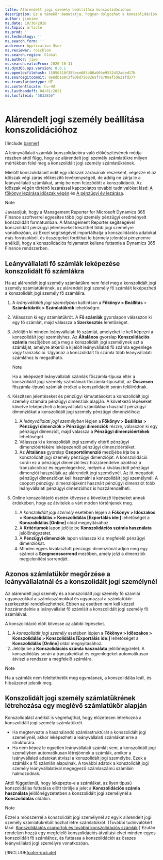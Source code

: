 ```yaml
---
title: Alárendelt jogi személy beállítása konszolidációhoz
description: Ez a témakör bemutatja, hogyan dolgozhat a konszolidációs vállalatok számlatükreivel.
author: jinniew
ms.date: 10/30/2020
ms.topic: article
ms.prod: ''
ms.technology: ''
ms.search.form: ''
audience: Application User
ms.reviewer: roschlom
ms.search.region: Global
ms.author: jiwo
ms.search.validFrom: 2020-10-31
ms.dyn365.ops.version: 8.0.1
ms.openlocfilehash: 15050310f355ece683b00a00be9552d32aded17b
ms.sourcegitcommit: 0e8db169c3f90bd750826af76709ef5d621fd377
ms.translationtype: HT
ms.contentlocale: hu-HU
ms.lasthandoff: 04/01/2021
ms.locfileid: "5832850"
---
```

# <a name="set-up-a-subsidiary-legal-entity-for-consolidation"></a>Alárendelt jogi személy beállítása konszolidációhoz

[!include [banner](../includes/banner.md)]

A leányvállalati számlák konszolidációra való előkészítésének módja részben attól függ, hogy az alárendelt jogi személy számlatükre milyen mértékben felel meg a konszolidált jogi személy számlatükrének.

Mielőtt konszolidációt indít egy időszak zárásának részeként, végezze el az időszak végi zárás előkészítő tevékenységeit, de addig ne zárja le a leányvállalati számlákat, amíg be nem fejeződött a konszolidáció. Az időszak végén történő lezárással kapcsolatos további tudnivalókat lásd: [A főkönyv lezárása időszak végén](close-general-ledger-at-period-end.md) és [A pénzügyi év lezárása](tasks/close-fiscal-year.md).

> [!NOTE]
>  Javasoljuk, hogy a Management Reporter for Microsoft Dynamics 365 Finance szoftverrel egyesítse több jogi személy pénzügyi eredményeit konszolidált formátumban. A Management Reporter segítségével konszolidált pénzügyi jelentéseket készíthet több jogi személyre vonatkozóan, az Excel segítségével importálhatja a konszolidációs adatokat más forrásokból, és összegeket fordíthat le bármely jelentési pénznemre anélkül, hogy a konszolidációs folyamatot kellene futtatnia a Dynamics 365 Finance rendszerben.

## <a name="map-subsidiary-main-accounts-to-consolidated-main-accounts"></a>Leányvállalati fő számlák leképezése konszolidált fő számlákra

Ha az alárendelt jogi személy számlatükre nem felel meg a konszolidált jogi személy számlatükrének, az alárendelt jogi személy fő számláit leképezheti a konszolidált jogi személy fő számláira.

1. A *leányvállalati jogi személyben* kattintson a **Főkönyv \> Beállítás** \> **Számlatükrök \> Számlatükrök** lehetőségre.
2. Válasszon ki egy számlatükröt. A **Fő számlák** gyorslapon válasszon ki egy fő számlát, majd válassza a **Szerkesztés** lehetőséget.
3. Jelöljön ki minden leányvállalati fő számlát, amelyeket le kell képezni a konszolidált jogi személyhez. Az **Általános** gyorslap **Konszolidációs számla** mezőjében adja meg a konszolidált jogi személynek azt a számláját, amelyre átkerül a kijelölt leányvállalati fő számla egyenlege vagy tranzakciói. Ugyanaz a konszolidált fő számla több leányvállalati számlához is megadható.

    > [!NOTE]
    > Ha a leképezett leányvállalati számlák főszámla-típusa eltér a konszolidált jogi személy számláinak főszámla-típusától, az **Összesen** főszámla-típusú számlák értékei a konszolidáció során felülíródnak.

4. Készítsen jelentéseket és pénzügyi kimutatásokat a konszolidált jogi személy számára pénzügyi dimenziók alapján. A következő lépéseket követve leképezheti a leányvállalati számlákban használt pénzügyi dimenziókat a konszolidált jogi személy pénzügyi dimenzióihoz:

    1. A *leányvállalati jogi személyben* lépjen a **Főkönyv \> Beállítás \> Pénzügyi dimenziók \> Pénzügyi dimenziók** részre, válasszon ki egy pénzügyi dimenziót, majd válassza a **Pénzügyi dimenzióértékek** lehetőséget.
    2. Válassza ki a konszolidált jogi személy eltérő pénzügyi dimenzióértékére leképezendő pénzügyi dimenzióértéket.
    3. Az **Általános** gyorslap **Csoportdimenzió** mezőjébe írja be a konszolidált jogi személy pénzügyi dimenzióját. A konszolidáció során ez a pénzügyi dimenzió lesz hozzárendelve azokhoz a tranzakciókoz és egyenlegekhez, melyek a kiválasztott pénzügyi dimenziót használják az alárendelt jogi személynél. Az itt megadott pénzügyi dimenziókat kell használni a konszolidált jogi személynél. A csoport pénzügyi dimenziójaként használt pénzügyi dimenziót több leányvállalati pénzügyi dimenzióhoz is hozzárendelheti.

5. Online konszolidáció esetén kövesse a következő lépéseket annak érdekében, hogy az átvitelek a várt módon történjenek meg.

    1. A *konszolidált jogi személy* esetében lépjen a **Főkönyv \> Időszakos \> Konszolidálás \> Konszolidálás \[Exportálás ide:\]** lehetőséget a **Konszolidálás \[Online\]** oldal megnyitásához.
    2. A **Kritériumok** lapon jelölje be **Konszolidációs számla használata** jelölőnégyzetet.
    3. A **Pénzügyi dimenziók** lapon válassza ki a megfelelő pénzügyi dimenziókat.
    4. Minden egyes kiválasztott pénzügyi dimenziónál adjon meg egy számot a **Szegmenssorrend** mezőben, amely jelzi a dimenziók megjelenítési sorrendjét.

## <a name="maintain-the-same-chart-of-accounts-in-the-subsidiary-and-consolidated-legal-entities"></a>Azonos számlatükör megőrzése a leányvállalatnál és a konszolidált jogi személynél

Az alárendelt jogi személy és a konszolidált jogi személy fő számlái ugyanazokkal a számlaszámokkal és ugyanazzal a számlatükör-szerkezettel rendelkezhetnek. Ebben az esetben nem kell kézzel hozzárendelnie a leányvállalat fő számláit a konszolidált jogi személy fő számláival.

A konszolidáció előtt kövesse az alábbi lépéseket.

1. A *konszolidált jogi személy* esetében lépjen a **Főkönyv \> Időszakos \> Konszolidálás \> Konszolidálás \[Exportálás ide:\]** lehetőséget a **Konszolidálás \[Online\]** oldal megnyitásához.
2. Jelölje be a **Konszolidációs számla használata** jelölőnégyzetet. A konszolidálás során a tranzakciókat és egyenlegeket automatikusan átviszi a rendszer a megfelelő számlára.

> [!NOTE]
> Ha a számlák nem feleltethetők meg egymásnak, a konszolidálás leáll, és hibaüzenet jelenik meg.

## <a name="create-a-chart-of-accounts-for-the-consolidated-legal-entity-based-on-an-existing-chart-of-accounts"></a>Konszolidált jogi személy számlatükrének létrehozása egy meglévő számlatükör alapján

Konszolidálást anélkül is végrehajthat, hogy előzetesen létrehozná a konszolidált jogi személy számlatükrét.

- Ha megtervezte a használandó számlastruktúrát a konszolidált jogi személynél, akkor leképezheti a leányvállalati számlákat erre a struktúrára.
- Ha nem képez le egyetlen leányvállalati számlát sem, a konszolidált jogi személyben automatikusan létrejönnek a számlák, amikor a leányvállalati adatokat átviszi a konszolidált jogi személybe. Ezek a számlák a fő számlán alapulnak. A további adatok a konszolidált jogi személy leányvállalatival megegyező számlaszámú számláin halmozódnak.

Attól függetlenül, hogy leképezte-e a számlákat, az ilyen típusú konszolidálás futtatása előtt törölje a jelet a **Konszolidációs számla használata** jelölőnégyzetetben a konszolidált jogi személynél a **Konszolidálás** oldalon.

> [!NOTE]
> Ezzel a módszerrel a konszolidált jogi személynél az egyik alárendelt jogi személy számlatükréből hozhat létre számlatükröt. (További tudnivalókért lásd: [Konszolidációs csoportok és további konszolidációs számlák](../budgeting/consolidation-account-groups-consolidation-accounts.md).) Ezután rendeljen hozzá egy megfelelő konszolidációs átváltási elvet minden egyes konszolidált fő számlához, és futtassa a konszolidációt az összes leányvállalati jogi személyre vonatkozóan.


[!INCLUDE[footer-include](../../includes/footer-banner.md)]